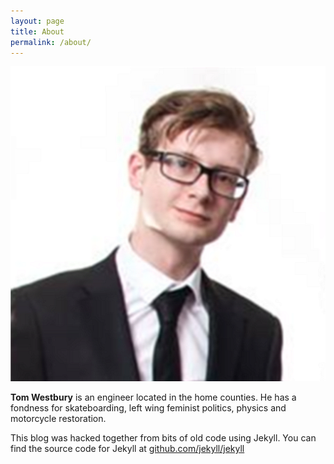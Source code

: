 ```yaml
---
layout: page
title: About
permalink: /about/
---
```


<div class="avatar">
  <img src="/assets/images/tom.png" alt='Tom' >
</div>

**Tom Westbury** is an engineer located in the home counties. He has a fondness for skateboarding, left wing feminist politics, physics and motorcycle restoration.

This blog was hacked together from bits of old code using Jekyll.
You can find the source code for Jekyll at [github.com/jekyll/jekyll](https://github.com/jekyll/jekyll)
